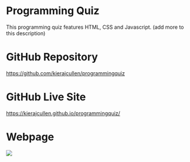 # Programming Quiz

This programming quiz features HTML, CSS and Javascript. (add more to this description)

# GitHub Repository

https://github.com/kierajcullen/programmingquiz

# GitHub Live Site

https://kierajcullen.github.io/programmingquiz/

# Webpage

![](screenrecord.gif)
